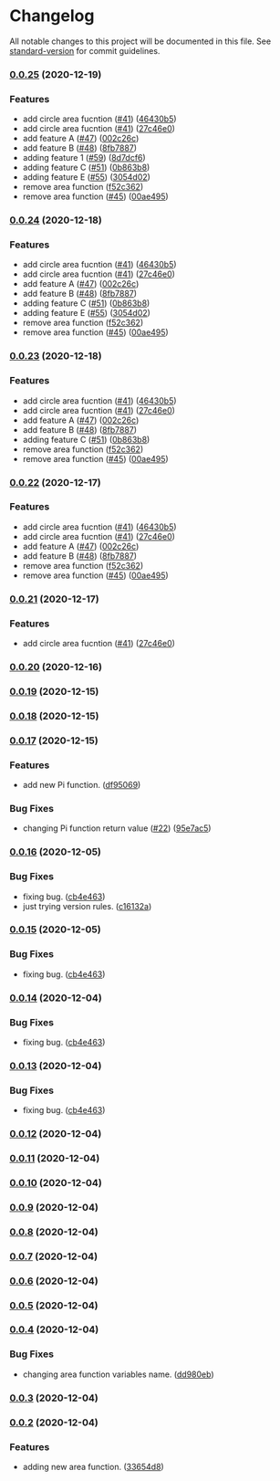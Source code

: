 # Changelog

All notable changes to this project will be documented in this file. See
[standard-version](https://github.com/conventional-changelog/standard-version) for commit
guidelines.

### [0.0.25](///compare/v0.0.19...v0.0.25) (2020-12-19)

### Features

- add circle area fucntion ([#41](null//undefined/issues/41))
  ([46430b5](///commit/46430b5e24354ca38c248f5d27d40fdeefbbb550))
- add circle area fucntion ([#41](null//undefined/issues/41))
  ([27c46e0](///commit/27c46e0be6cfe89efd3884ba868e07536350ff82))
- add feature A ([#47](null//undefined/issues/47))
  ([002c26c](///commit/002c26c258eea15581319322e23af2d996b06bd4))
- add feature B ([#48](null//undefined/issues/48))
  ([8fb7887](///commit/8fb7887fd52c5a5269b9c18739fbdb66c64ae1dd))
- adding feature 1 ([#59](null//undefined/issues/59))
  ([8d7dcf6](///commit/8d7dcf6ff6b1de8f63a1fd1fdd06b0d995500b48))
- adding feature C ([#51](null//undefined/issues/51))
  ([0b863b8](///commit/0b863b85593d47c9ffc10d7ad39d781344dfc150))
- adding feature E ([#55](null//undefined/issues/55))
  ([3054d02](///commit/3054d02c0150ae56593360c43cf4c70beda6a84b))
- remove area function ([f52c362](///commit/f52c3626b448727e1849419396845548382042eb))
- remove area function ([#45](null//undefined/issues/45))
  ([00ae495](///commit/00ae495b8a89e4cc14667ab72c2454048f0ef6c7))

### [0.0.24](///compare/v0.0.19...v0.0.24) (2020-12-18)

### Features

- add circle area fucntion ([#41](null//undefined/issues/41))
  ([46430b5](///commit/46430b5e24354ca38c248f5d27d40fdeefbbb550))
- add circle area fucntion ([#41](null//undefined/issues/41))
  ([27c46e0](///commit/27c46e0be6cfe89efd3884ba868e07536350ff82))
- add feature A ([#47](null//undefined/issues/47))
  ([002c26c](///commit/002c26c258eea15581319322e23af2d996b06bd4))
- add feature B ([#48](null//undefined/issues/48))
  ([8fb7887](///commit/8fb7887fd52c5a5269b9c18739fbdb66c64ae1dd))
- adding feature C ([#51](null//undefined/issues/51))
  ([0b863b8](///commit/0b863b85593d47c9ffc10d7ad39d781344dfc150))
- adding feature E ([#55](null//undefined/issues/55))
  ([3054d02](///commit/3054d02c0150ae56593360c43cf4c70beda6a84b))
- remove area function ([f52c362](///commit/f52c3626b448727e1849419396845548382042eb))
- remove area function ([#45](null//undefined/issues/45))
  ([00ae495](///commit/00ae495b8a89e4cc14667ab72c2454048f0ef6c7))

### [0.0.23](///compare/v0.0.19...v0.0.23) (2020-12-18)

### Features

- add circle area fucntion ([#41](null//undefined/issues/41))
  ([46430b5](///commit/46430b5e24354ca38c248f5d27d40fdeefbbb550))
- add circle area fucntion ([#41](null//undefined/issues/41))
  ([27c46e0](///commit/27c46e0be6cfe89efd3884ba868e07536350ff82))
- add feature A ([#47](null//undefined/issues/47))
  ([002c26c](///commit/002c26c258eea15581319322e23af2d996b06bd4))
- add feature B ([#48](null//undefined/issues/48))
  ([8fb7887](///commit/8fb7887fd52c5a5269b9c18739fbdb66c64ae1dd))
- adding feature C ([#51](null//undefined/issues/51))
  ([0b863b8](///commit/0b863b85593d47c9ffc10d7ad39d781344dfc150))
- remove area function ([f52c362](///commit/f52c3626b448727e1849419396845548382042eb))
- remove area function ([#45](null//undefined/issues/45))
  ([00ae495](///commit/00ae495b8a89e4cc14667ab72c2454048f0ef6c7))

### [0.0.22](///compare/v0.0.19...v0.0.22) (2020-12-17)

### Features

- add circle area fucntion ([#41](null//undefined/issues/41))
  ([46430b5](///commit/46430b5e24354ca38c248f5d27d40fdeefbbb550))
- add circle area fucntion ([#41](null//undefined/issues/41))
  ([27c46e0](///commit/27c46e0be6cfe89efd3884ba868e07536350ff82))
- add feature A ([#47](null//undefined/issues/47))
  ([002c26c](///commit/002c26c258eea15581319322e23af2d996b06bd4))
- add feature B ([#48](null//undefined/issues/48))
  ([8fb7887](///commit/8fb7887fd52c5a5269b9c18739fbdb66c64ae1dd))
- remove area function ([f52c362](///commit/f52c3626b448727e1849419396845548382042eb))
- remove area function ([#45](null//undefined/issues/45))
  ([00ae495](///commit/00ae495b8a89e4cc14667ab72c2454048f0ef6c7))

### [0.0.21](///compare/v0.0.19...v0.0.21) (2020-12-17)

### Features

- add circle area fucntion ([#41](null//undefined/issues/41))
  ([27c46e0](///commit/27c46e0be6cfe89efd3884ba868e07536350ff82))

### [0.0.20](///compare/v0.0.19...v0.0.20) (2020-12-16)

### [0.0.19](///compare/v0.0.17...v0.0.19) (2020-12-15)

### [0.0.18](///compare/v0.0.17...v0.0.18) (2020-12-15)

### [0.0.17](///compare/v0.0.16...v0.0.17) (2020-12-15)

### Features

- add new Pi function. ([df95069](///commit/df9506928da388c58ef0dbc520fe66aa6f5dfde8))

### Bug Fixes

- changing Pi function return value ([#22](null//undefined/issues/22))
  ([95e7ac5](///commit/95e7ac5cb82ba5e893b46b25e90e79797a32275c))

### [0.0.16](///compare/v0.0.11...v0.0.16) (2020-12-05)

### Bug Fixes

- fixing bug. ([cb4e463](///commit/cb4e46398e969d528de642dd0b9ac22122966cea))
- just trying version rules. ([c16132a](///commit/c16132a9664e4aad7af52a7707b85d9a776763af))

### [0.0.15](///compare/v0.0.11...v0.0.15) (2020-12-05)

### Bug Fixes

- fixing bug. ([cb4e463](///commit/cb4e46398e969d528de642dd0b9ac22122966cea))

### [0.0.14](///compare/v0.0.11...v0.0.14) (2020-12-04)

### Bug Fixes

- fixing bug. ([cb4e463](///commit/cb4e46398e969d528de642dd0b9ac22122966cea))

### [0.0.13](///compare/v0.0.11...v0.0.13) (2020-12-04)

### Bug Fixes

- fixing bug. ([cb4e463](///commit/cb4e46398e969d528de642dd0b9ac22122966cea))

### [0.0.12](///compare/v0.0.11...v0.0.12) (2020-12-04)

### [0.0.11](///compare/v0.0.10...v0.0.11) (2020-12-04)

### [0.0.10](///compare/v0.0.9...v0.0.10) (2020-12-04)

### [0.0.9](///compare/v0.0.8...v0.0.9) (2020-12-04)

### [0.0.8](///compare/v0.0.7...v0.0.8) (2020-12-04)

### [0.0.7](///compare/v0.0.4...v0.0.7) (2020-12-04)

### [0.0.6](///compare/v0.0.4...v0.0.6) (2020-12-04)

### [0.0.5](///compare/v0.0.4...v0.0.5) (2020-12-04)

### [0.0.4](///compare/v0.0.3...v0.0.4) (2020-12-04)

### Bug Fixes

- changing area function variables name.
  ([dd980eb](///commit/dd980ebf401edcf6308f14fe8556226983a7e6ec))

### [0.0.3](///compare/v0.0.2...v0.0.3) (2020-12-04)

### [0.0.2](///compare/v0.0.1...v0.0.2) (2020-12-04)

### Features

- adding new area function. ([33654d8](///commit/33654d85ce51f46f912ff19ff87345416d469fe6))
